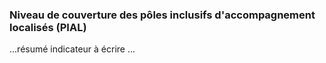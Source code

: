 <h3 class="mb-2">
  Niveau de couverture des pôles inclusifs d'accompagnement localisés (PIAL)
</h3>
<p>

...résumé indicateur à écrire ...

</p>
